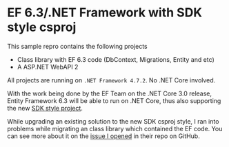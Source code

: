 # EF 6.3/.NET Framework with SDK style csproj

This sample repro contains the following projects

- Class library with EF 6.3 code (DbContext, Migrations, Entity and etc)
- A ASP.NET WebAPI 2

All projects are running on `.NET Framework 4.7.2`. No .NET Core involved.

With the work being done by the EF Team on the .NET Core 3.0 release, Entity Framework 6.3 will be able to run on .NET Core, thus also supporting the new [SDK style project](https://docs.microsoft.com/en-us/dotnet/core/tools/csproj).   
  
While upgrading an existing solution to the new SDK csproj style, I ran into problems while migrating an class library which contained the EF code. You can see more about it on the [issue I opened](https://github.com/aspnet/EntityFramework6/issues/1269) in their repo on GitHub.  
  
